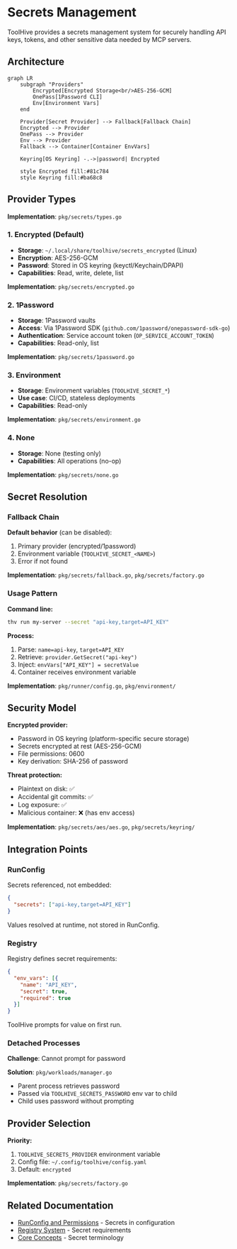 # Secrets Management

ToolHive provides a secrets management system for securely handling API keys, tokens, and other sensitive data needed by MCP servers.

## Architecture

```mermaid
graph LR
    subgraph "Providers"
        Encrypted[Encrypted Storage<br/>AES-256-GCM]
        OnePass[1Password CLI]
        Env[Environment Vars]
    end

    Provider[Secret Provider] --> Fallback[Fallback Chain]
    Encrypted --> Provider
    OnePass --> Provider
    Env --> Provider
    Fallback --> Container[Container EnvVars]

    Keyring[OS Keyring] -.->|password| Encrypted

    style Encrypted fill:#81c784
    style Keyring fill:#ba68c8
```

## Provider Types

**Implementation**: `pkg/secrets/types.go`

### 1. Encrypted (Default)

- **Storage**: `~/.local/share/toolhive/secrets_encrypted` (Linux)
- **Encryption**: AES-256-GCM
- **Password**: Stored in OS keyring (keyctl/Keychain/DPAPI)
- **Capabilities**: Read, write, delete, list

**Implementation**: `pkg/secrets/encrypted.go`

### 2. 1Password

- **Storage**: 1Password vaults
- **Access**: Via 1Password SDK (`github.com/1password/onepassword-sdk-go`)
- **Authentication**: Service account token (`OP_SERVICE_ACCOUNT_TOKEN`)
- **Capabilities**: Read-only, list

**Implementation**: `pkg/secrets/1password.go`

### 3. Environment

- **Storage**: Environment variables (`TOOLHIVE_SECRET_*`)
- **Use case**: CI/CD, stateless deployments
- **Capabilities**: Read-only

**Implementation**: `pkg/secrets/environment.go`

### 4. None

- **Storage**: None (testing only)
- **Capabilities**: All operations (no-op)

**Implementation**: `pkg/secrets/none.go`

## Secret Resolution

### Fallback Chain

**Default behavior** (can be disabled):

1. Primary provider (encrypted/1password)
2. Environment variable (`TOOLHIVE_SECRET_<NAME>`)
3. Error if not found

**Implementation**: `pkg/secrets/fallback.go`, `pkg/secrets/factory.go`

### Usage Pattern

**Command line:**
```bash
thv run my-server --secret "api-key,target=API_KEY"
```

**Process:**
1. Parse: `name=api-key`, `target=API_KEY`
2. Retrieve: `provider.GetSecret("api-key")`
3. Inject: `envVars["API_KEY"] = secretValue`
4. Container receives environment variable

**Implementation**: `pkg/runner/config.go`, `pkg/environment/`

## Security Model

**Encrypted provider:**
- Password in OS keyring (platform-specific secure storage)
- Secrets encrypted at rest (AES-256-GCM)
- File permissions: 0600
- Key derivation: SHA-256 of password

**Threat protection:**
- Plaintext on disk: ✅
- Accidental git commits: ✅
- Log exposure: ✅
- Malicious container: ❌ (has env access)

**Implementation**: `pkg/secrets/aes/aes.go`, `pkg/secrets/keyring/`

## Integration Points

### RunConfig

Secrets referenced, not embedded:
```json
{
  "secrets": ["api-key,target=API_KEY"]
}
```

Values resolved at runtime, not stored in RunConfig.

### Registry

Registry defines secret requirements:
```json
{
  "env_vars": [{
    "name": "API_KEY",
    "secret": true,
    "required": true
  }]
}
```

ToolHive prompts for value on first run.

### Detached Processes

**Challenge**: Cannot prompt for password

**Solution**: `pkg/workloads/manager.go`
- Parent process retrieves password
- Passed via `TOOLHIVE_SECRETS_PASSWORD` env var to child
- Child uses password without prompting

## Provider Selection

**Priority:**
1. `TOOLHIVE_SECRETS_PROVIDER` environment variable
2. Config file: `~/.config/toolhive/config.yaml`
3. Default: `encrypted`

**Implementation**: `pkg/secrets/factory.go`

## Related Documentation

- [RunConfig and Permissions](05-runconfig-and-permissions.md) - Secrets in configuration
- [Registry System](06-registry-system.md) - Secret requirements
- [Core Concepts](02-core-concepts.md) - Secret terminology
